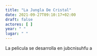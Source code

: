 ```yaml
---
title: "La Jungla De Cristal"
date: 2021-09-27T09:10:17+02:00
draft: false
actores: [ ]
year: " "
lugar: " "
---
```


La pelicula se desarrolla en jubcnisuhfu a
